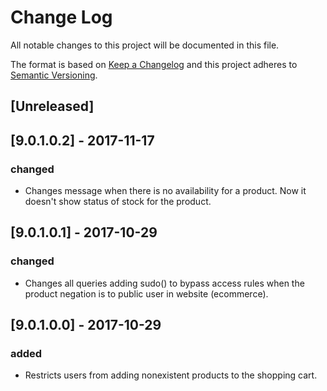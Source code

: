 # Change Log
All notable changes to this project will be documented in this file.

The format is based on [Keep a Changelog](http://keepachangelog.com/)
and this project adheres to [Semantic Versioning](http://semver.org/).

## [Unreleased]

## [9.0.1.0.2] - 2017-11-17
### changed
- Changes message when there is no availability for a product. Now it doesn't show status of stock for the product.

## [9.0.1.0.1] - 2017-10-29
### changed
- Changes all queries adding sudo() to bypass access rules when the product negation is to public user in website (ecommerce).

## [9.0.1.0.0] - 2017-10-29
### added
- Restricts users from adding nonexistent products to the shopping cart.
